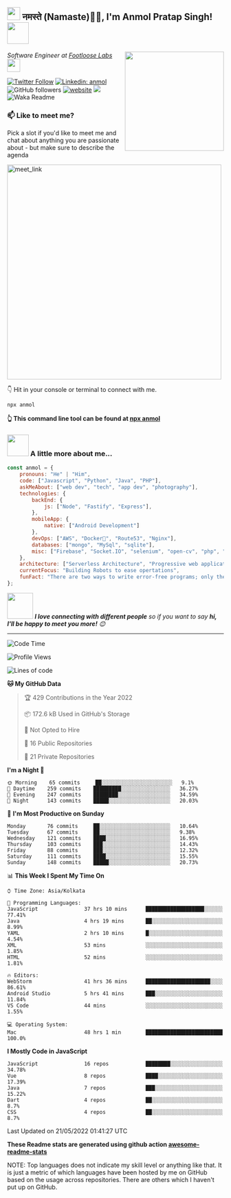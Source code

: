 <h2><img src="https://emojis.slackmojis.com/emojis/images/1531849430/4246/blob-sunglasses.gif?1531849430" width="30"/> नमस्ते (Namaste)🙏🏻, I'm Anmol Pratap Singh! <img src="https://media.giphy.com/media/12oufCB0MyZ1Go/giphy.gif" width="50"></h2>
<img align='right' src="https://media.giphy.com/media/M9gbBd9nbDrOTu1Mqx/giphy.gif" width="230">
<p><em>Software Engineer at <a href="https://www.footloose.io/">Footloose Labs
</a><img src="https://media.giphy.com/media/WUlplcMpOCEmTGBtBW/giphy.gif" width="30"> 
</em></p>

[![Twitter Follow](https://img.shields.io/twitter/follow/misteranmol?label=Follow)](https://twitter.com/intent/follow?screen_name=misteranmol)
[![Linkedin: anmol](https://img.shields.io/badge/-anmol-blue?style=flat-square&logo=Linkedin&logoColor=white&link=https://www.linkedin.com/in/anmol-p-singh/)](https://www.linkedin.com/in/anmol098/)
![GitHub followers](https://img.shields.io/github/followers/anmol098?label=Follow&style=social)
[![website](https://img.shields.io/badge/Website-46a2f1.svg?&style=flat-square&logo=Google-Chrome&logoColor=white&link=https://anmolsingh.me/)](https://anmolsingh.me/)
![](https://visitor-badge.glitch.me/badge?page_id=anmol098.anmol098)
![Waka Readme](https://github.com/anmol098/anmol098/workflows/Waka%20Readme/badge.svg)

### 📫 Like to meet me?

Pick a slot if you'd like to meet me and chat about anything you are passionate about - but make sure to describe the agenda

<a href="https://calendly.com/anmol098/30min" target="_blank"><img width="498" alt="meet_link" src="https://user-images.githubusercontent.com/15426564/144297439-f530f383-e73e-41e0-9914-a9b7d3f432e5.png"></a>

👇 Hit in your console or terminal to connect with me.

```bash
npx anmol
```
**👆 This command line tool can be found at [npx anmol](https://github.com/anmol098/npx_card)**

### <img src="https://media.giphy.com/media/VgCDAzcKvsR6OM0uWg/giphy.gif" width="50"> A little more about me...  

```javascript
const anmol = {
    pronouns: "He" | "Him",
    code: ["Javascript", "Python", "Java", "PHP"],
    askMeAbout: ["web dev", "tech", "app dev", "photography"],
    technologies: {
        backEnd: {
            js: ["Node", "Fastify", "Express"],
        },
        mobileApp: {
            native: ["Android Development"]
        },
        devOps: ["AWS", "Docker🐳", "Route53", "Nginx"],
        databases: ["mongo", "MySql", "sqlite"],
        misc: ["Firebase", "Socket.IO", "selenium", "open-cv", "php", "SuiteApp"]
    },
    architecture: ["Serverless Architecture", "Progressive web applications", "Single page applications"],
    currentFocus: "Building Robots to ease opertations",
    funFact: "There are two ways to write error-free programs; only the third one works"
};
```

<img src="https://media.giphy.com/media/LnQjpWaON8nhr21vNW/giphy.gif" width="60"> <em><b>I love connecting with different people</b> so if you want to say <b>hi, I'll be happy to meet you more!</b> 😊</em>

---
<!--START_SECTION:waka-->
![Code Time](http://img.shields.io/badge/Code%20Time-1%2C571%20hrs%2037%20mins-blue)

![Profile Views](http://img.shields.io/badge/Profile%20Views-1506-blue)

![Lines of code](https://img.shields.io/badge/From%20Hello%20World%20I%27ve%20Written-1%20Million%20lines%20of%20code-blue)

**🐱 My GitHub Data** 

> 🏆 429 Contributions in the Year 2022
 > 
> 📦 172.6 kB Used in GitHub's Storage 
 > 
> 🚫 Not Opted to Hire
 > 
> 📜 16 Public Repositories 
 > 
> 🔑 21 Private Repositories  
 > 
**I'm a Night 🦉** 

```text
🌞 Morning    65 commits     ██░░░░░░░░░░░░░░░░░░░░░░░   9.1% 
🌆 Daytime    259 commits    █████████░░░░░░░░░░░░░░░░   36.27% 
🌃 Evening    247 commits    ████████░░░░░░░░░░░░░░░░░   34.59% 
🌙 Night      143 commits    █████░░░░░░░░░░░░░░░░░░░░   20.03%

```
📅 **I'm Most Productive on Sunday** 

```text
Monday       76 commits     ██░░░░░░░░░░░░░░░░░░░░░░░   10.64% 
Tuesday      67 commits     ██░░░░░░░░░░░░░░░░░░░░░░░   9.38% 
Wednesday    121 commits    ████░░░░░░░░░░░░░░░░░░░░░   16.95% 
Thursday     103 commits    ███░░░░░░░░░░░░░░░░░░░░░░   14.43% 
Friday       88 commits     ███░░░░░░░░░░░░░░░░░░░░░░   12.32% 
Saturday     111 commits    ████░░░░░░░░░░░░░░░░░░░░░   15.55% 
Sunday       148 commits    █████░░░░░░░░░░░░░░░░░░░░   20.73%

```


📊 **This Week I Spent My Time On** 

```text
⌚︎ Time Zone: Asia/Kolkata

💬 Programming Languages: 
JavaScript               37 hrs 10 mins      ███████████████████░░░░░░   77.41% 
Java                     4 hrs 19 mins       ██░░░░░░░░░░░░░░░░░░░░░░░   8.99% 
YAML                     2 hrs 10 mins       █░░░░░░░░░░░░░░░░░░░░░░░░   4.54% 
XML                      53 mins             ░░░░░░░░░░░░░░░░░░░░░░░░░   1.85% 
HTML                     52 mins             ░░░░░░░░░░░░░░░░░░░░░░░░░   1.81%

🔥 Editors: 
WebStorm                 41 hrs 36 mins      █████████████████████░░░░   86.61% 
Android Studio           5 hrs 41 mins       ███░░░░░░░░░░░░░░░░░░░░░░   11.84% 
VS Code                  44 mins             ░░░░░░░░░░░░░░░░░░░░░░░░░   1.55%

💻 Operating System: 
Mac                      48 hrs 1 min        █████████████████████████   100.0%

```

**I Mostly Code in JavaScript** 

```text
JavaScript               16 repos            ████████░░░░░░░░░░░░░░░░░   34.78% 
Vue                      8 repos             ████░░░░░░░░░░░░░░░░░░░░░   17.39% 
Java                     7 repos             ███░░░░░░░░░░░░░░░░░░░░░░   15.22% 
Dart                     4 repos             ██░░░░░░░░░░░░░░░░░░░░░░░   8.7% 
CSS                      4 repos             ██░░░░░░░░░░░░░░░░░░░░░░░   8.7%

```



 Last Updated on 21/05/2022 01:41:27 UTC
<!--END_SECTION:waka-->

**These Readme stats are generated using github action [awesome-readme-stats](https://github.com/anmol098/waka-readme-stats)**

NOTE: Top languages does not indicate my skill level or anything like that. It is just a metric of which languages have been hosted by me on GitHub based on the usage across repositories. There are others which I haven't put up on GitHub.
<!--stackedit_data:
eyJoaXN0b3J5IjpbMTI2NjU1ODI4OCwtMTU1MDQ0NTAwOSwtMT
YyMTcyNTA5XX0=
-->